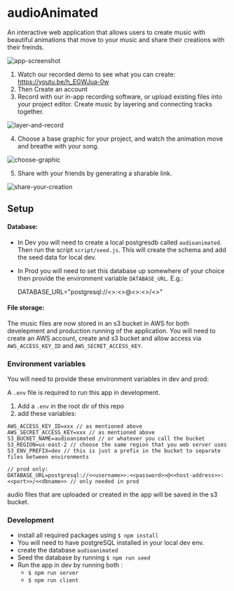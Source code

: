 # audioAnimated

An interactive web application that allows users to create music with beautiful animations that move to your music and share their creations with their freinds.

![app-screenshot](app-screenshot.png)

1. Watch our recorded demo to see what you can create: https://youtu.be/h_EGWJua-0w
2. Then Create an account
3. Record with our in-app recording software, or upload existing files into your project editor. Create music by layering and connecting tracks together.

![layer-and-record](layer-and-record.png)

4. Choose a base graphic for your project, and watch the animation move and breathe with your song.

![choose-graphic](choose-graphic.png)

5. Share with your friends by generating a sharable link.

![share-your-creation](share-your-creation.png)

## Setup

#### Database: 

* In Dev you will need to create a local postgresdb called `audioanimated`. Then run the script `script/seed.js`. This will create the schema and add the seed data for local dev. 
* In Prod you will need to set this database up somewhere of your choice then provide the environment variable `DATABASE_URL`. E.g.: 

  DATABASE_URL="postgresql://<<username>>:<<password>>@<<host-address>>:<<port>>/<<dbname>>"

#### File storage: 
  
The music files are now stored in an s3 bucket in AWS for both develepment and production running of the application. You will need to create an AWS account, create and s3 bucket and allow access via `AWS_ACCESS_KEY_ID` and `AWS_SECRET_ACCESS_KEY`.

### Environment variables

You will need to provide these environment variables in dev and prod:
  
A `.env` file is required to run this app in development.

1. Add a `.env` in the root dir of this repo
2. add these variables:

```
AWS_ACCESS_KEY_ID=xxx // as mentioned above
AWS_SECRET_ACCESS_KEY=xxx // as mentioned above
S3_BUCKET_NAME=audioanimated // or whatever you call the bucket
S3_REGION=us-east-2 // choose the same region that you web server uses
S3_ENV_PREFIX=dev // this is just a prefix in the bucket to separate files between environments

// prod only: 
DATABASE_URL=postgresql://<<username>>:<<password>>@<<host-address>>:<<port>>/<<dbname>> // only needed in prod
```

audio files that are uploaded or created in the app will be saved in the s3 bucket.

### Development

- install all required packages using `$ npm install`
- You will need to have postgreSQL installed in your local dev env.
- create the database `audioanimated`
- Seed the database by running `$ npm run seed`
- Run the app in dev by running both :
  - `$ npm run server`
  - `$ npm run client`
